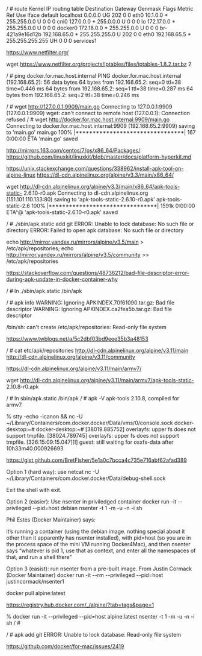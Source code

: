 / # route
Kernel IP routing table
Destination     Gateway         Genmask         Flags Metric Ref    Use Iface
default         localhost       0.0.0.0         UG    202    0        0 eth0
10.1.0.0        *               255.255.0.0     U     0      0        0 cni0
127.0.0.0       *               255.0.0.0       U     0      0        0 lo
172.17.0.0      *               255.255.0.0     U     0      0        0 docker0
172.18.0.0      *               255.255.0.0     U     0      0        0 br-421a9e16d12b
192.168.65.0    *               255.255.255.0   U     202    0        0 eth0
192.168.65.5    *               255.255.255.255 UH    0      0        0 services1

https://www.netfilter.org/

wget https://www.netfilter.org/projects/iptables/files/iptables-1.8.2.tar.bz
2

/ # ping docker.for.mac.host.internal
PING docker.for.mac.host.internal (192.168.65.2): 56 data bytes
64 bytes from 192.168.65.2: seq=0 ttl=38 time=0.446 ms
64 bytes from 192.168.65.2: seq=1 ttl=38 time=0.287 ms
64 bytes from 192.168.65.2: seq=2 ttl=38 time=0.246 ms


/ # wget http://127.0.0.1:9909/main.go
Connecting to 127.0.0.1:9909 (127.0.0.1:9909)
wget: can't connect to remote host (127.0.0.1): Connection refused
/ # wget http://docker.for.mac.host.internal:9909/main.go
Connecting to docker.for.mac.host.internal:9909 (192.168.65.2:9909)
saving to 'main.go'
main.go              100% |********************************|   167  0:00:00 ETA
'main.go' saved


http://mirrors.163.com/centos/7/os/x86_64/Packages/
https://github.com/linuxkit/linuxkit/blob/master/docs/platform-hyperkit.md


https://unix.stackexchange.com/questions/338962/install-apk-tool-on-alpine-linux
https://dl-cdn.alpinelinux.org/alpine/v3.3/main/x86_64/

 wget http://dl-cdn.alpinelinux.org/alpine/v3.3/main/x86_64/apk-tools-static-
2.6.10-r0.apk
Connecting to dl-cdn.alpinelinux.org (151.101.110.133:80)
saving to 'apk-tools-static-2.6.10-r0.apk'
apk-tools-static-2.6 100% |********************************| 1591k  0:00:00 ETA^@
'apk-tools-static-2.6.10-r0.apk' saved


/ # ./sbin/apk.static add git
ERROR: Unable to lock database: No such file or directory
ERROR: Failed to open apk database: No such file or directory


echo http://mirror.yandex.ru/mirrors/alpine/v3.5/main > /etc/apk/repositories; 
echo http://mirror.yandex.ru/mirrors/alpine/v3.5/community >> /etc/apk/repositories

https://stackoverflow.com/questions/48736212/bad-file-descriptor-error-during-apk-update-in-docker-container-why


/ # ln ./sbin/apk.static /bin/apk

/ # apk info
WARNING: Ignoring APKINDEX.70f61090.tar.gz: Bad file descriptor
WARNING: Ignoring APKINDEX.ca2fea5b.tar.gz: Bad file descriptor

/bin/sh: can't create /etc/apk/repositories: Read-only file system

https://www.twblogs.net/a/5c2dbf03bd9eee35b3a48153


/ # cat etc/apk/repositories
http://dl-cdn.alpinelinux.org/alpine/v3.11/main
http://dl-cdn.alpinelinux.org/alpine/v3.11/community



https://dl-cdn.alpinelinux.org/alpine/v3.11/main/armv7/

wget http://dl-cdn.alpinelinux.org/alpine/v3.11/main/armv7/apk-tools-static-
2.10.8-r0.apk


/ # ln sbin/apk.static /bin/apk
/ # apk -V
apk-tools 2.10.8, compiled for armv7.

 % stty -echo -icanon && nc -U ~/Library/Containers/com.docker.docker/Data/vms/0/console.sock
docker-desktop:~#
docker-desktop:~# [38019.885752] overlayfs: upper fs does not support tmpfile.
[38024.789745] overlayfs: upper fs does not support tmpfile.
[326:15:09:15.047][I] guest: still waiting for osxfs-data after 10h33m40.000926693


https://gist.github.com/BretFisher/5e1a0c7bcca4c735e716abf62afad389


Option 1 (hard way): use netcat
nc -U ~/Library/Containers/com.docker.docker/Data/debug-shell.sock

Exit the shell with exit.

Option 2 (easier): Use nsenter in priviledged container
docker run -it --privileged --pid=host debian nsenter -t 1 -m -u -n -i sh

Phil Estes (Docker Maintainer) says:

it’s running a container (using the debian image. nothing special about it other than it apparently has nsenter installed), with pid=host (so you are in the process space of the mini VM running Docker4Mac), and then nsenter says “whatever is pid 1, use that as context, and enter all the namespaces of that, and run a shell there"

Option 3 (easist): run nsenter from a pre-built image. From Justin Cormack (Docker Maintainer)
docker run -it --rm --privileged --pid=host justincormack/nsenter1



docker pull alpine:latest

https://registry.hub.docker.com/_/alpine/?tab=tags&page=1

% docker run -it --privileged --pid=host alpine:latest nsenter -t 1 -m -u -n -i sh
/ #


/ # apk add git
ERROR: Unable to lock database: Read-only file system

https://github.com/docker/for-mac/issues/2419


